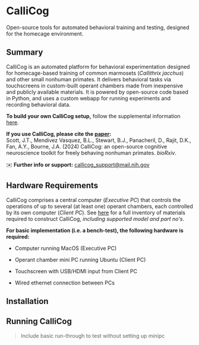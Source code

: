 # CalliCog

Open-source tools for automated behavioral training and testing, designed for the homecage environment. 

## Summary ##

CalliCog is an automated platform for behavioral experimentation designed for homecage-based training of common marmosets (_Callithrix jacchus_) and other small nonhuman primates. It delivers behavioral tasks via touchscreens in custom-built operant chambers made from inexpensive and publicly available materials. It is powered by open-source code based in Python, and uses a custom webapp for running experiments and recording behavioral data. 

**To build your own CalliCog setup,** follow the supplemental information [here]().

**If you use CalliCog, please cite the [paper]():**\
Scott, J.T., Mendivez Vasquez, B.L., Stewart, B.J., Panacheril, D., Rajit, D.K., Fan, A.Y., Bourne, J.A. (2024) CalliCog: an open-source cognitive neuroscience toolkit for freely behaving nonhuman primates. _bioRxiv_.  

✉️ **Further info or support:** callicog_support@mail.nih.gov 

## Hardware Requirements
CalliCog comprises a central computer (_Executive PC_) that controls the operations of up to several (at least one) operant chambers, each controlled by its own computer (_Client PC_). See [here]() for a full inventory of materials required to construct CalliCog, _including supported model and part no's_. 

**For basic implementation (i.e. a bench-test), the following hardware is required:** 
* Computer running MacOS (Executive PC)
  
* Operant chamber mini PC running Ubuntu (Client PC)
* Touchscreen with USB/HDMI input from Client PC
* Wired ethernet connection between PCs


## Installation

## Running CalliCog

> Include basic run-through to test without setting up minipc
